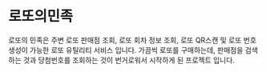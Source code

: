 # 로또의민족

로또의 민족은 주변 로또 판매점 조회, 로또 회차 정보 조회, 로또 QR스캔 및 로또 번호 생성이 가능한 로또 유틸리티 서비스 입니다. 
가끔씩 로또를 구매하는데, 판매점을 검색하는 것과 당첨번호를 조회하는 것이 번거로워서 시작하게 된 프로젝트 입니다.
